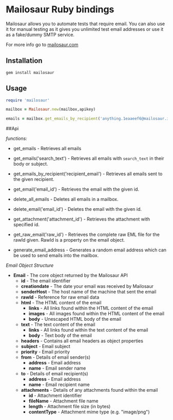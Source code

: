 # Mailosaur Ruby bindings

Mailosaur allows you to automate tests that require email. You can also use it for manual testing as it gives you unlimited test email addresses or use it as a fake/dummy SMTP service.

For more info go to [mailosaur.com](https://mailosaur.com/)


## Installation

  ``` gem install mailosaur ```

## Usage
```ruby
require 'mailosaur'

mailbox = Mailosaur.new(mailbox,apikey)

emails = mailbox.get_emails_by_recipient('anything.1eaaeef6@mailosaur.in')
```
##Api

*functions:*

- get_emails - Retrieves all emails

- get_emails('search_text') - Retrieves all emails with ``` search_text ``` in their body or subject.

- get_emails_by_recipient('recipient_email') -
Retrieves all emails sent to the given recipient.

- get_email('email_id') -
Retrieves the email with the given id.

- delete_all_emails -
Deletes all emails in a mailbox.

- delete_email('email_id') -
Deletes the email with the given id.

- get_attachment('attachment_id') -
Retrieves the attachment with specified id.

- get_raw_email('raw_id') -
Retrieves the complete raw EML file for the rawId given. RawId is a property on the email object.

- generate_email_address -
Generates a random email address which can be used to send emails into the mailbox.

*Email Object Structure*

- **Email** - The core object returned by the Mailosaur API
  - **id** - The email identifier
  - **creationdate** - The date your email was received by Mailosaur
  - **senderHost** - The host name of the machine that sent the email
  - **rawId** - Reference for raw email data
  - **html** - The HTML content of the email
    - **links** - All links found within the HTML content of the email
    - **images** - All images found within the HTML content of the email
    - **body** - Unescaped HTML body of the email
  - **text** - The text content of the email
    - **links** - All links found within the text content of the email
    - **body** - Text body of the email
  - **headers** - Contains all email headers as object properties
  - **subject** - Email subject
  - **priority** - Email priority
  - **from** - Details of email sender(s)
    - **address** - Email address
    - **name** - Email sender name
  - **to** - Details of email recipient(s)
    - **address** - Email address
    - **name** - Email recipient name
  - **attachments** - Details of any attachments found within the email
    - **id** - Attachment identifier
    - **fileName** - Attachment file name
    - **length** - Attachment file size (in bytes)
    - **contentType** - Attachment mime type (e.g. "image/png")
